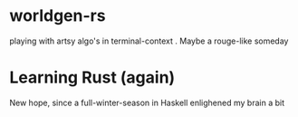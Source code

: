 # worldgen-rs
playing with artsy algo's in terminal-context . Maybe a rouge-like someday

# Learning Rust (again)

New hope, since a full-winter-season in Haskell enlighened my brain a bit
